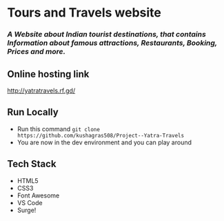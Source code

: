 # Tours and Travels website

### *A Website about Indian tourist destinations, that contains Information about famous attractions, Restaurants, Booking, Prices and more.*


## Online hosting link
http://yatratravels.rf.gd/


## Run Locally 

- Run this command `git clone https://github.com/kushagras508/Project--Yatra-Travels`
- You are now in the dev environment and you can play around 

## Tech Stack

- HTML5
- CSS3
- Font Awesome
- VS Code
- Surge!
